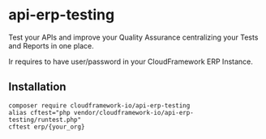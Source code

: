 # api-erp-testing
Test your APIs and improve your Quality Assurance centralizing your Tests and Reports in one place.

Ir requires to have user/password in your CloudFramework ERP Instance.

## Installation
```
composer require cloudframework-io/api-erp-testing
alias cftest="php vendor/cloudframework-io/api-erp-testing/runtest.php"
cftest erp/{your_org}
```
